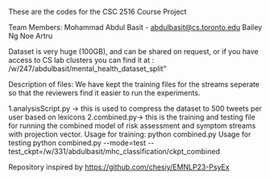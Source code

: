 These are the codes for the CSC 2516 Course Project

Team Members:
Mohammad Abdul Basit - abdulbasit@cs.toronto.edu
Bailey Ng
Noe Artru

Dataset is very huge (100GB), and can be shared on request, or if you have access to CS lab clusters you can find it at : /w/247/abdulbasit/mental_health_dataset_split"

Description of files: We have kept the training files for the streams seperate so that the reviewers find it easier to run the experiments.

1.analysisScript.py -> this is used to compress the dataset to 500 tweets per user based on lexicons
2.combined.py-> this is the training and testing file for running the combined model of risk assessment and symptom streams with
                projection vector. 
                Usage for training: python combined.py
                Usage for testing python combined.py --mode=test --test_ckpt=/w/331/abdulbasit/mhc_classification/ckpt_combined


Repository inspired by https://github.com/chesiy/EMNLP23-PsyEx